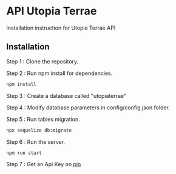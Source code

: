 # API Utopia Terrae

Installation instruction for Utopia Terrae API

## Installation

Step 1 : Clone the repository.

Step 2 : Run npm install for dependencies.

```cmd
npm install
```
Step 3 : Create a database called "utopiaterrae"

Step 4 : Modify database parameters in config/config.json folder.

Step 5 : Run tables migration.

```cmd
npx sequelize db:migrate
```
Step 6 : Run the server.

```cmd
npm run start
```

Step 7 : Get an Api Key on [pip](http://localhost:3000/)


